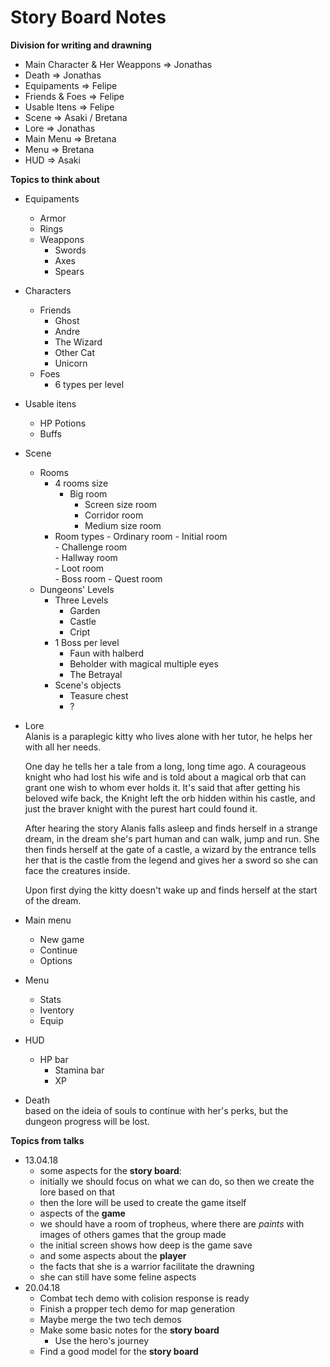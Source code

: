 # Story Board Notes  
**Division for writing and drawning**  
- Main Character & Her Weappons => Jonathas  
- Death                         => Jonathas  
- Equipaments                   => Felipe  
- Friends & Foes                => Felipe  
- Usable Itens                  => Felipe  
- Scene                         => Asaki / Bretana  
- Lore                          => Jonathas  
- Main Menu                     => Bretana  
- Menu                          => Bretana  
- HUD                           => Asaki  

**Topics to think about**  
- Equipaments  
	- Armor
	- Rings
	- Weappons  
		- Swords
		- Axes
		- Spears  

- Characters
	- Friends  
		- Ghost
		- Andre
		- The Wizard
		- Other Cat
		- Unicorn  
	- Foes
		- 6 types per level

- Usable itens  
	- HP Potions
	- Buffs

- Scene  
	- Rooms  
		- 4 rooms size
		  	- Big room
				-	Screen size room
				- Corridor room
				-	Medium size room
		- Room types
				- Ordinary room
				- Initial room  
				- Challenge room  
				- Hallway room  
				- Loot room  
				- Boss room
				- Quest room
	- Dungeons' Levels  
		- Three Levels  
			-	Garden
			-	Castle
			-	Cript
		- 1 Boss per level
			- Faun with halberd
			- Beholder with magical multiple eyes
			- The Betrayal
		- Scene's objects  
			- Teasure chest
			- ?

- Lore  
	Alanis is a paraplegic kitty who lives alone with her tutor, he helps her with all her needs.  

	One day he tells her a tale from a long, long time ago. A courageous knight who had lost his wife
	and is told about a magical orb that can grant one wish to whom ever holds it. It's said that after
	getting his beloved wife back, the Knight left the orb hidden within his castle, and just the braver
	knight with the purest hart could found it.  

	After hearing the story Alanis falls asleep and finds herself in a strange dream,
	in the dream she's part human and can walk, jump and run.
	She then finds herself at the gate of a castle, a wizard by the entrance tells her
	that is the castle from the legend and gives her a sword so she can face the creatures inside.

	Upon first dying the kitty doesn't wake up and finds herself at the start of the dream.

- Main menu
	- New game
	- Continue
	- Options

- Menu
	- Stats
	- Iventory
	- Equip

- HUD
  - HP bar
	- Stamina bar
	- XP

- Death  
	based on the ideia of souls to continue with her's perks, but the dungeon progress will be lost.  

**Topics from talks**  
- 13.04.18  
	- some aspects for the __story board__:
	- initially we should focus on what we can do, so then we create the lore based on that  
	- then the lore will be used to create the game itself  
	- aspects of the __game__
	- we should have a room of tropheus, where there are _paints_ with images of others games that the group made  
	- the initial screen shows how deep is the game save  
	- and some aspects about the __player__  
	- the facts that she is a warrior facilitate the drawning  
	- she can still have some feline aspects  
- 20.04.18
	- Combat tech demo with colision response is ready  
	- Finish a propper tech demo for map generation  
	- Maybe merge the two tech demos  
	- Make some basic notes for the __story board__  
		- Use the hero's journey  
	- Find a good model for the __story board__  
